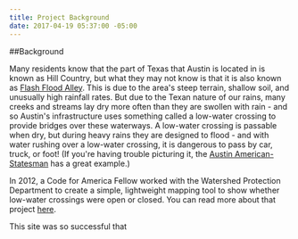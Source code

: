 ```yaml
---
title: Project Background
date: 2017-04-19 05:37:00 -05:00
---
```


##Background

Many residents know that the part of Texas that Austin is located in is known as Hill Country, but what they may not know is that it is also known as [Flash Flood Alley](http://www.lcra.org/water/floods/Pages/default.aspx). This is due to the area's steep terrain, shallow soil, and unusually high rainfall rates. But due to the Texan nature of our rains, many creeks and streams lay dry more often than they are swollen with rain - and so Austin's infrastructure uses something called a low-water crossing to provide bridges over these waterways. A low-water crossing is passable when dry, but during heavy rains they are designed to flood - and with water rushing over a low-water crossing, it is dangerous to pass by car, truck, or foot! (If you're having trouble picturing it, the [Austin American-Statesman](http://www.statesman.com/weather/flash-flood-watch-canceled-dozens-low-water-crossings-closed/q1li4msqoOGExZBDorDbxM/) has a great example.)

In 2012, a Code for America Fellow worked with the Watershed Protection Department to create a simple, lightweight mapping tool to show whether low-water crossings were open or closed. You can read more about that project [here](https://www.codeforamerica.org/blog/2012/11/02/mapping-floods/).

This site was so successful that 